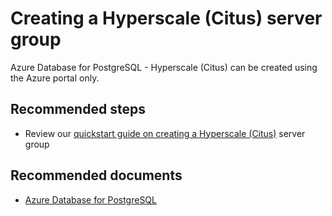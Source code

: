 <properties
    pageTitle="Create a Hyperscale (Citus) server group"
    description="Create a Hyperscale (Citus) server group"
    service="microsoft.dbforpostgresql"
    resource="servers"
    authors="rachel-msft"
    ms.author="raagyema"
    displayOrder="220"
    selfHelpType="resource"
    supportTopicIds="32639988"
    resourceTags="servers, databases"
    productPesIds="16222"
    cloudEnvironments="public"
    articleId="1a759b4c-6fc4-4ce7-b997-98db94ff069d"
    />

# Creating a Hyperscale (Citus) server group

Azure Database for PostgreSQL - Hyperscale (Citus) can be created using the Azure portal only.

## **Recommended steps**

* Review our [quickstart guide on creating a Hyperscale (Citus)](https://docs.microsoft.com/azure/postgresql/quickstart-create-hyperscale-portal) server group

## **Recommended documents**

* [Azure Database for PostgreSQL](https://docs.microsoft.com/azure/postgresql/)
